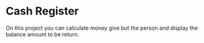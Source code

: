 <h1>Cash Register</h1>

On this project you can calculate money give but the person and display the balance amount to be return.